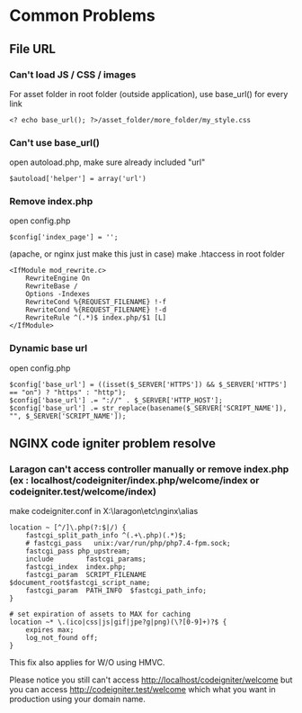 # Common Problems

## File URL

### Can't load JS / CSS / images

For asset folder in root folder (outside application), use base_url() for every link

```
<? echo base_url(); ?>/asset_folder/more_folder/my_style.css
```

### Can't use base_url()

open autoload.php, make sure already included "url"

```
$autoload['helper'] = array('url')
```

### Remove index.php

open config.php

```
$config['index_page'] = '';
```

(apache, or nginx just make this just in case) make .htaccess in root folder

```
<IfModule mod_rewrite.c>
    RewriteEngine On
    RewriteBase /
    Options -Indexes
    RewriteCond %{REQUEST_FILENAME} !-f
    RewriteCond %{REQUEST_FILENAME} !-d
    RewriteRule ^(.*)$ index.php/$1 [L]
</IfModule>
```

### Dynamic base url

open config.php

```
$config['base_url'] = ((isset($_SERVER['HTTPS']) && $_SERVER['HTTPS'] == "on") ? "https" : "http");
$config['base_url'] .= "://" . $_SERVER['HTTP_HOST'];
$config['base_url'] .= str_replace(basename($_SERVER['SCRIPT_NAME']), "", $_SERVER['SCRIPT_NAME']);
```

## NGINX code igniter problem resolve

### Laragon can't access controller manually or remove index.php (ex : localhost/codeigniter/index.php/welcome/index or codeigniter.test/welcome/index)

make codeigniter.conf in X:\laragon\etc\nginx\alias

```
location ~ [^/]\.php(?:$|/) {
	fastcgi_split_path_info ^(.+\.php)(.*)$;
	# fastcgi_pass   unix:/var/run/php/php7.4-fpm.sock;
	fastcgi_pass php_upstream;
	include        fastcgi_params;
	fastcgi_index  index.php;
	fastcgi_param  SCRIPT_FILENAME  $document_root$fastcgi_script_name;
	fastcgi_param  PATH_INFO  $fastcgi_path_info;
}

# set expiration of assets to MAX for caching
location ~* \.(ico|css|js|gif|jpe?g|png)(\?[0-9]+)?$ {
	expires max;
	log_not_found off;
}
```

This fix also applies for W/O using HMVC.


Please notice you still can't access <http://localhost/codeigniter/welcome>
but you can access <http://codeigniter.test/welcome> which what you want in production using your domain name.
